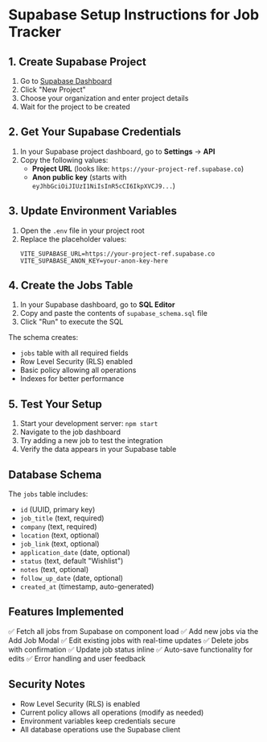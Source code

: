 # Supabase Setup Instructions for Job Tracker

## 1. Create Supabase Project

1. Go to [Supabase Dashboard](https://supabase.com/dashboard)
2. Click "New Project"
3. Choose your organization and enter project details
4. Wait for the project to be created

## 2. Get Your Supabase Credentials

1. In your Supabase project dashboard, go to **Settings** → **API**
2. Copy the following values:
   - **Project URL** (looks like: `https://your-project-ref.supabase.co`)
   - **Anon public key** (starts with `eyJhbGciOiJIUzI1NiIsInR5cCI6IkpXVCJ9...`)

## 3. Update Environment Variables

1. Open the `.env` file in your project root
2. Replace the placeholder values:
   ```env
   VITE_SUPABASE_URL=https://your-project-ref.supabase.co
   VITE_SUPABASE_ANON_KEY=your-anon-key-here
   ```

## 4. Create the Jobs Table

1. In your Supabase dashboard, go to **SQL Editor**
2. Copy and paste the contents of `supabase_schema.sql` file
3. Click "Run" to execute the SQL

The schema creates:
- `jobs` table with all required fields
- Row Level Security (RLS) enabled
- Basic policy allowing all operations
- Indexes for better performance

## 5. Test Your Setup

1. Start your development server: `npm start`
2. Navigate to the job dashboard
3. Try adding a new job to test the integration
4. Verify the data appears in your Supabase table

## Database Schema

The `jobs` table includes:
- `id` (UUID, primary key)
- `job_title` (text, required)
- `company` (text, required)
- `location` (text, optional)
- `job_link` (text, optional)
- `application_date` (date, optional)
- `status` (text, default "Wishlist")
- `notes` (text, optional)
- `follow_up_date` (date, optional)
- `created_at` (timestamp, auto-generated)

## Features Implemented

✅ Fetch all jobs from Supabase on component load
✅ Add new jobs via the Add Job Modal
✅ Edit existing jobs with real-time updates
✅ Delete jobs with confirmation
✅ Update job status inline
✅ Auto-save functionality for edits
✅ Error handling and user feedback

## Security Notes

- Row Level Security (RLS) is enabled
- Current policy allows all operations (modify as needed)
- Environment variables keep credentials secure
- All database operations use the Supabase client
